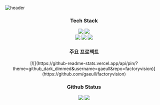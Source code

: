 

<!--
**gaeull/gaeull** is a ✨ _special_ ✨ repository because its `README.md` (this file) appears on your GitHub profile.

Here are some ideas to get you started:

- 🔭 I’m currently working on ...
- 🌱 I’m currently learning ...
- 👯 I’m looking to collaborate on ...
- 🤔 I’m looking for help with ...
- 💬 Ask me about ...
- 📫 How to reach me: ...
- 😄 Pronouns: ...
- ⚡ Fun fact: ...
-->

<!-- header -->
![header](https://capsule-render.vercel.app/api?type=waving&color=gradient&height=250&section=header&text=Gaeul%20Moon&fontSize=90)

<!-- Language logo -->
<div align="center">
    <h3>Tech Stack</h3>
    <img src="https://img.shields.io/badge/python-%233776AB.svg?&style=for-the-badge&logo=python&logoColor=white" />
    <img src="https://img.shields.io/badge/java-%23007396.svg?&style=for-the-badge&logo=java&logoColor=white" />
    <br />
    <img src="https://img.shields.io/badge/django-%23092E20.svg?&style=for-the-badge&logo=django&logoColor=white" />
    <img src="https://img.shields.io/badge/Spring Boot-6DB33F?style=for-the-badge&logo=Spring Boot&logoColor=white">
    <img src="https://img.shields.io/badge/mysql-%234479A1.svg?&style=for-the-badge&logo=mysql&logoColor=white" /> 
</div>

<div align="center">
    <h3>주요 프로젝트</h3>
    [![](https://github-readme-stats.vercel.app/api/pin/?theme=github_dark_dimmed&username=gaeull&repo=factoryvision)](https://github.com/gaeull/factoryvision)
</div>

<!-- Github Status -->
<div align="center">
    <h3>Github Status</h3>
    <img src="https://github-readme-stats.vercel.app/api?username=gaeull&show_icons=true&theme=radical" />
    <img src="https://github-readme-stats.vercel.app/api/top-langs/?username=gaeull&layout=compact&theme=dark" />
</div>


 
